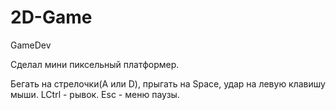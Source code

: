 # 2D-Game
GameDev

Сделал мини пиксельный платформер.

Бегать на стрелочки(A или D), прыгать на Space, удар на левую клавишу мыши.
LCtrl - рывок.
Esc - меню паузы.
